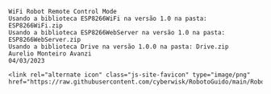     WiFi Robot Remote Control Mode
    Usando a biblioteca ESP8266WiFi na versão 1.0 na pasta: ESP8266WiFi.zip
    Usando a biblioteca ESP8266WebServer na versão 1.0 na pasta: ESP8266WebServer.zip
    Usando a biblioteca Drive na versão 1.0.0 na pasta: Drive.zip
    Aurelio Monteiro Avanzi
    04/03/2023

    <link rel="alternate icon" class="js-site-favicon" type="image/png" href="https://raw.githubusercontent.com/cyberwisk/RobotoGuido/main/Robotoguido_esquema.png">